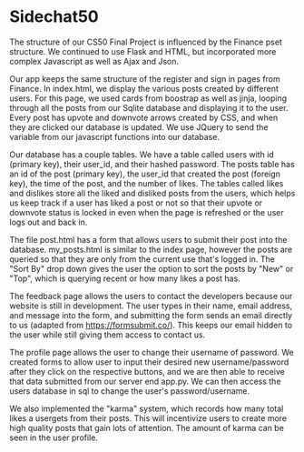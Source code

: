 # Sidechat50

The structure of our CS50 Final Project is influenced by the Finance pset structure. We continued to use Flask and HTML, but incorporated more complex Javascript as well as Ajax and Json. 

Our app keeps the same structure of the register and sign in pages from Finance. In index.html, we display the various posts created by different users. For this page, we used cards from boostrap as well as jinja, looping through all the posts from our Sqlite database and displaying it to the user. Every post has upvote and downvote arrows created by CSS, and when they are clicked our database is updated. We use JQuery to send the variable from our javascript functions into our database.

Our database has a couple tables. We have a table called users with id (primary key), their user_id, and their hashed password. The posts table has an id of the post (primary key), the user_id that created the post (foreign key), the time of the post, and the number of likes. The tables called likes and dislikes store all the liked and disliked posts from the users, which helps us keep track if a user has liked a post or not so that their upvote or downvote status is locked in even when the page is refreshed or the user logs out and back in.

The file post.html has a form that allows users to submit their post into the database. my_posts.html is similar to the index page, however the posts are queried so that they are only from the current use that's logged in. The "Sort By" drop down gives the user the option to sort the posts by "New" or "Top", which is querying recent or how many likes a post has. 

The feedback page allows the users to contact the developers because our website is still in development. The user types in their name, email address, and message into the form, and submitting the form sends an email directly to us (adapted from https://formsubmit.co/). This keeps our email hidden to the user while still giving them access to contact us. 

The profile page allows the user to change their username of password. We created forms to allow user to input their desired new username/password after they click on the respective buttons, and we are then able to receive that data submitted from our server end app.py. We can then access the users database in sql to change the user's password/username.

We also implemented the "karma" system, which records how many total likes a usergets from their posts. This will incentivize users to create more high quality posts that gain lots of attention. The amount of karma can be seen in the user profile. 